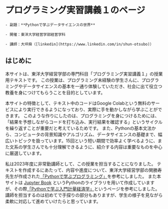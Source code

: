 # プログラミング実習講義１のページ

```{epigraph}
- 副題：**Pythonで学ぶデータサイエンスの世界**

- 開催：東洋大学経営学部経営学科

- 講師：大坪舜（[linkedin](https://www.linkedin.com/in/shun-otsubo)）
```

## はじめに

本サイトは、東洋大学経営学部の専門科目「プログラミング実習講義１」の授業用テキストです。
この授業は、プログラミング未経験の学生さんに、プログラミングやデータサイエンスの基本を一通り体験していただき、社会に出て役立つ教養を身につけてもらうことを目的としています。

本サイトの特徴として、テキスト中のコードはGoogle Colabという無料のサービスにより実行できるようになっており、実際に手を動かしながら学ぶことができます。
このような作りにしたのは、プログラミングを身につけるためには、「結果を予想しながらコードを打ち込み、実行結果を確認する」というサイクルを繰り返すことが重要だと考えているためです。
また、Pythonの基本文法から、コンピュータの背景知識やアルゴリズム、データサイエンスの基礎まで、幅広いトピックを扱っています。15回という短い期間で効率よく学べるように、また文系の学生さんでも十分理解できるように、紹介する内容は重要なものを中心に厳選しています。

私は2023年度に非常勤講師として、この授業を担当することになりました。
テキストを作成するにあたって、内容や進度について、東洋大学経営学部の関勝寿先生が作成された[「Pythonで学ぶプログラミング」](https://sekika.github.io/toyo/python/index.html)を参考にしました。
また本サイトは [Jupyter Book](https://jupyterbook.org/en/stable/intro.html) というPythonのライブラリを用いて作成していますが、その際[「Pythonで学ぶ入門計量経済学」](https://py4etrics.github.io/index.html)というページを参考にしました。
講師を担当するのは初めてで手探りの部分もありますが、学生の様子を見ながら柔軟に対応して進めていけたらと思っています。